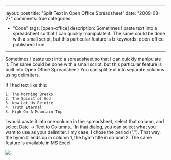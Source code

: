 
---
layout: post
title: "Split Text in Open Office Spreadsheet"
date: "2009-08-27"
comments: true
categories:
  - "Code"
tags: [open-office]
description: Sometimes I paste text into a spreadsheet so that I can quickly manipulate it.  The same could be done with a small script, but this particular feature is b
keywords: open-office
published: true
---

Sometimes I paste text into a spreadsheet so that I can quickly manipulate it.  The same could be done with a small script, but this particular feature is built into Open Office Spreadsheet: You can split text into separate columns using delimiters.
<!--more-->

If I had text like this:

    1. The Morning Breaks
    2. The Spirit of God
    3. Now Let Us Rejoice
    4. Truth Eternal
    5. High On A Mountain Top

I would paste it into one column in the spreadsheet, select that column, and select Date -> Text to Columns...  In that dialog, you can select what you want to use as your delimiter.  I my case, I chose the period (".").  That way, the hymn # ends up in column 1, the hymn title in column 2.  The same feature is available in MS Excel.

<a href="http://picasaweb.google.com/lh/photo/FUo5j2r8EbPsCGwvHQQgGA?feat=embedwebsite"><img src="http://lh3.ggpht.com/_5XZCKcD6--c/Spbuc8alHvI/AAAAAAAAISg/SrQ9iopLEx4/s400/texttocolumn.png" /></a>

  
